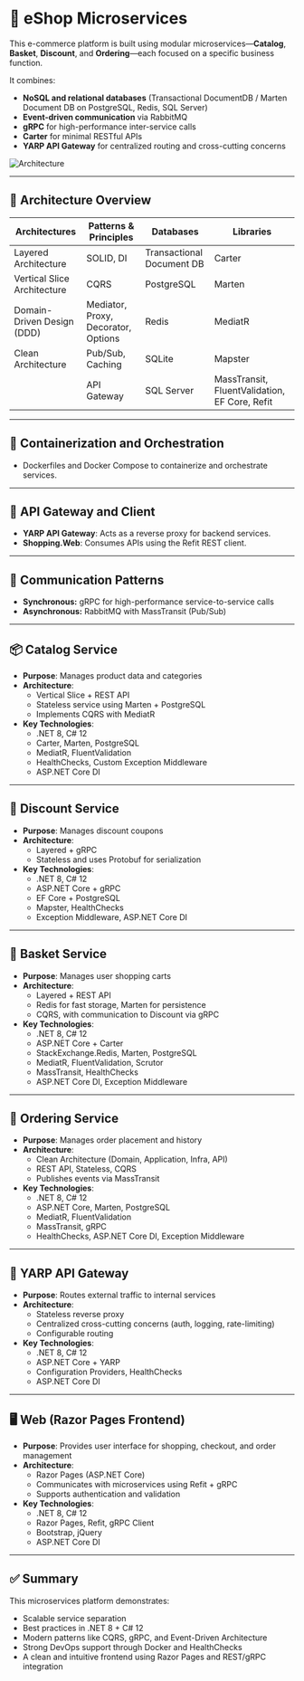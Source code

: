 # 🛒 eShop Microservices

This e-commerce platform is built using modular microservices—**Catalog**, **Basket**, **Discount**, and **Ordering**—each focused on a specific business function.

It combines:
- **NoSQL and relational databases** (Transactional DocumentDB / Marten Document DB on PostgreSQL, Redis, SQL Server)
- **Event-driven communication** via RabbitMQ
- **gRPC** for high-performance inter-service calls
- **Carter** for minimal RESTful APIs
- **YARP API Gateway** for centralized routing and cross-cutting concerns

![Architecture](https://github.com/user-attachments/assets/34ddcaf2-2ca4-4b6e-8834-dceeb0d3988b)

---

## 🧱 Architecture Overview

| **Architectures**            | **Patterns & Principles**                      | **Databases**                 | **Libraries**                            |
|-----------------------------|-----------------------------------------------|-------------------------------|------------------------------------------|
| Layered Architecture        | SOLID, DI                                     | Transactional Document DB     | Carter                                   |
| Vertical Slice Architecture | CQRS                                          | PostgreSQL                    | Marten                                   |
| Domain-Driven Design (DDD)  | Mediator, Proxy, Decorator, Options           | Redis                         | MediatR                                  |
| Clean Architecture          | Pub/Sub, Caching                              | SQLite                        | Mapster                                  |
|                             | API Gateway                                   | SQL Server                    | MassTransit, FluentValidation, EF Core, Refit |

---

## 🐳 Containerization and Orchestration

- Dockerfiles and Docker Compose to containerize and orchestrate services.

---

## 🚪 API Gateway and Client

- **YARP API Gateway**: Acts as a reverse proxy for backend services.
- **Shopping.Web**: Consumes APIs using the Refit REST client.

---

## 🔁 Communication Patterns

- **Synchronous:** gRPC for high-performance service-to-service calls
- **Asynchronous:** RabbitMQ with MassTransit (Pub/Sub)

---

## 📦 Catalog Service

- **Purpose**: Manages product data and categories
- **Architecture**:
  - Vertical Slice + REST API
  - Stateless service using Marten + PostgreSQL
  - Implements CQRS with MediatR
- **Key Technologies**:
  - .NET 8, C# 12
  - Carter, Marten, PostgreSQL
  - MediatR, FluentValidation
  - HealthChecks, Custom Exception Middleware
  - ASP.NET Core DI

---

## 💸 Discount Service

- **Purpose**: Manages discount coupons
- **Architecture**:
  - Layered + gRPC
  - Stateless and uses Protobuf for serialization
- **Key Technologies**:
  - .NET 8, C# 12
  - ASP.NET Core + gRPC
  - EF Core + PostgreSQL
  - Mapster, HealthChecks
  - Exception Middleware, ASP.NET Core DI

---

## 🧺 Basket Service

- **Purpose**: Manages user shopping carts
- **Architecture**:
  - Layered + REST API
  - Redis for fast storage, Marten for persistence
  - CQRS, with communication to Discount via gRPC
- **Key Technologies**:
  - .NET 8, C# 12
  - ASP.NET Core + Carter
  - StackExchange.Redis, Marten, PostgreSQL
  - MediatR, FluentValidation, Scrutor
  - MassTransit, HealthChecks
  - ASP.NET Core DI, Exception Middleware

---

## 📑 Ordering Service

- **Purpose**: Manages order placement and history
- **Architecture**:
  - Clean Architecture (Domain, Application, Infra, API)
  - REST API, Stateless, CQRS
  - Publishes events via MassTransit
- **Key Technologies**:
  - .NET 8, C# 12
  - ASP.NET Core, Marten, PostgreSQL
  - MediatR, FluentValidation
  - MassTransit, gRPC
  - HealthChecks, ASP.NET Core DI, Exception Middleware

---

## 🧭 YARP API Gateway

- **Purpose**: Routes external traffic to internal services
- **Architecture**:
  - Stateless reverse proxy
  - Centralized cross-cutting concerns (auth, logging, rate-limiting)
  - Configurable routing
- **Key Technologies**:
  - .NET 8, C# 12
  - ASP.NET Core + YARP
  - Configuration Providers, HealthChecks
  - ASP.NET Core DI

---

## 🖥️ Web (Razor Pages Frontend)

- **Purpose**: Provides user interface for shopping, checkout, and order management
- **Architecture**:
  - Razor Pages (ASP.NET Core)
  - Communicates with microservices using Refit + gRPC
  - Supports authentication and validation
- **Key Technologies**:
  - .NET 8, C# 12
  - Razor Pages, Refit, gRPC Client
  - Bootstrap, jQuery
  - ASP.NET Core DI

---

## ✅ Summary

This microservices platform demonstrates:
- Scalable service separation
- Best practices in .NET 8 + C# 12
- Modern patterns like CQRS, gRPC, and Event-Driven Architecture
- Strong DevOps support through Docker and HealthChecks
- A clean and intuitive frontend using Razor Pages and REST/gRPC integration
